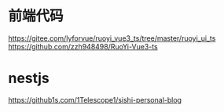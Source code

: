 # 前端代码
https://gitee.com/lyforvue/ruoyi_vue3_ts/tree/master/ruoyi_ui_ts
https://github.com/zzh948498/RuoYi-Vue3-ts

# nestjs

https://github1s.com/1Telescope1/sishi-personal-blog

